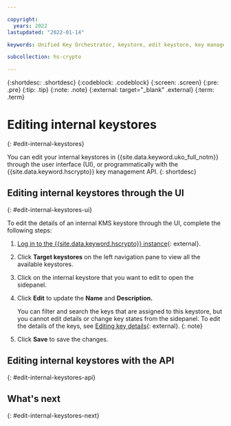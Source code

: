 ```yaml
---

copyright:
  years: 2022
lastupdated: "2022-01-14"

keywords: Unified Key Orchestrator, keystore, edit keystore, key management, internal keystore

subcollection: hs-crypto

---
```


{:shortdesc: .shortdesc}
{:codeblock: .codeblock}
{:screen: .screen}
{:pre: .pre}
{:tip: .tip}
{:note: .note}
{:external: target="_blank" .external}
{:term: .term}


# Editing internal keystores
{: #edit-internal-keystores}

You can edit your internal keystores in {{site.data.keyword.uko_full_notm}} through the user interface (UI), or programmatically with the {{site.data.keyword.hscrypto}} key management API.
{: shortdesc}

## Editing internal keystores through the UI
{: #edit-internal-keystores-ui}

To edit the details of an internal KMS keystore through the UI, complete the following steps:

1. [Log in to the {{site.data.keyword.hscrypto}} instance](https://cloud.ibm.com/login){: external}.
2. Click **Target keystores** on the left navigation pane to view all the available keystores.
3. Click on the internal keystore that you want to edit to open the sidepanel.
4. Click **Edit** to update the **Name** and **Description.** 
   
   You can filter and search the keys that are assigned to this keystore, but you cannot edit details or change key states from the sidepanel. To edit the details of the keys, see [Editing key details](/docs/hs-crypto?topic=hs-crypto-edit-kms-keys){: external}.
   {: note}

5. Click **Save** to save the changes.




## Editing internal keystores with the API
{: #edit-internal-keystores-api}






## What's next
{: #edit-internal-keystores-next}

  


